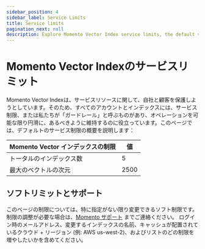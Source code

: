 ```yaml
---
sidebar_position: 4
sidebar_label: Service Limits
title: Service limits
pagination_next: null
description: Explore Momento Vector Index service limits, the default values, and how to get them changed if you need.
---
```


# Momento Vector Indexのサービスリミット

Momento Vector Indexは、サービスリソースに関して、自社と顧客を保護しようとしています。そのため、すべてのアカウントとインデックスには、サービス制限、または私たちが「ガードレール」と呼ぶものがあり、オペレーションを可能な限り円滑に、あるべきように維持するのに役立っています。このページでは、デフォルトのサービス制限の概要を説明します：

| Momento Vector インデックスの制限 | 値    |
| ------------------------ | ---- |
| トータルのインデックス数                 | 5    |
| 最大のベクトルの次元               | 2500 |

## ソフトリミットとサポート

このページの制限については、特に指定がない限り変更できるソフト制限です。 制限の調整が必要な場合は、[Momento サポート](mailto:support@momentohq.com) までご連絡ください。 ログイン時のメールアドレス、変更するインデックスの名前、キャッシュが配置されているクラウド + リージョン (例: AWS us-west-2)、およびリストのどの制限を増やしたいかを含めてください。